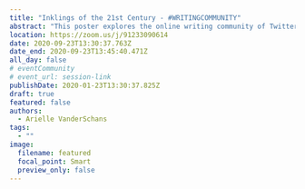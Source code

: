 ```yaml
---
title: "Inklings of the 21st Century - #WRITINGCOMMUNITY"
abstract: "This poster explores the online writing community of Twitter, #writingcommunity, and the ways in which writers seek information in a community of practice. This early work reviews the existing literature and determines appropriate research methods to explore the relationships between writers and the effect a community of practice has on their work."
location: https://zoom.us/j/91233090614
date: 2020-09-23T13:30:37.763Z
date_end: 2020-09-23T13:45:40.471Z
all_day: false
# eventCommunity
# event_url: session-link
publishDate: 2020-01-23T13:30:37.825Z
draft: true
featured: false
authors:
  - Arielle VanderSchans
tags:
  - ""
image:
  filename: featured
  focal_point: Smart
  preview_only: false
---
```

